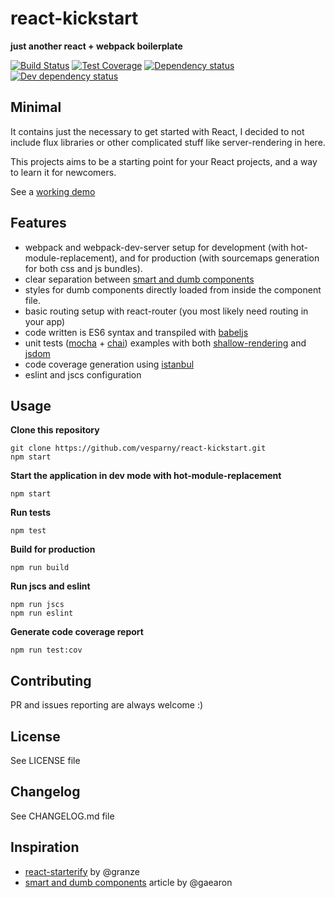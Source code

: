 # react-kickstart
**just another react + webpack boilerplate**

[![Build Status](https://travis-ci.org/vesparny/react-kickstart.svg)](https://travis-ci.org/vesparny/react-kickstart)
[![Test Coverage](https://img.shields.io/codeclimate/coverage/github/vesparny/react-kickstart.svg)](https://codeclimate.com/github/vesparny/react-kickstart)
[![Dependency status](https://david-dm.org/vesparny/react-kickstart/status.svg)](https://david-dm.org/vesparny/react-kickstart "Dependency status")
[![Dev dependency status](https://david-dm.org/vesparny/react-kickstart/dev-status.svg)](https://david-dm.org/vesparny/react-kickstart#info=devDependencies "Dev dependency status")


## Minimal
It contains just the necessary to get started with React, I decided to not include flux libraries or other complicated stuff like server-rendering in here.

This projects aims to be a starting point for your React projects, and a way to learn it for newcomers.

See a [working demo](http://vesparny.github.io/react-kickstart/)

## Features
* webpack and webpack-dev-server setup for development (with hot-module-replacement), and for production (with sourcemaps generation for both css and js bundles).
* clear separation between [smart and dumb components](https://medium.com/@dan_abramov/smart-and-dumb-components-7ca2f9a7c7d0)
* styles for dumb components directly loaded from inside the component file.
* basic routing setup with react-router (you most likely need routing in your app)
* code written is ES6 syntax and transpiled with [babeljs](https://babeljs.io/)
* unit tests ([mocha](http://mochajs.org/) + [chai](http://chaijs.com/)) examples with both [shallow-rendering](https://facebook.github.io/react/docs/test-utils.html#shallow-rendering) and [jsdom](https://github.com/tmpvar/jsdom)
* code coverage generation using [istanbul](https://gotwarlost.github.io/istanbul/)
* eslint and jscs configuration

## Usage

**Clone this repository**
```
git clone https://github.com/vesparny/react-kickstart.git
npm start
```

**Start the application in dev mode with hot-module-replacement**
```
npm start
```

**Run tests**
```
npm test
```

**Build for production**
```
npm run build
```

**Run jscs and eslint**
```
npm run jscs
npm run eslint
```

**Generate code coverage report**
```
npm run test:cov
```

## Contributing

PR and issues reporting are always welcome :)

## License

See LICENSE file

## Changelog

See CHANGELOG.md file

## Inspiration

* [react-starterify](https://github.com/Granze/react-starterify) by @granze
* [smart  and dumb components](https://medium.com/@dan_abramov/smart-and-dumb-components-7ca2f9a7c7d0) article by @gaearon
